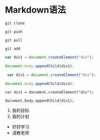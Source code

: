 # Markdown语法
 
 `git clone`
 
 ``git push``
 
 ```git pull```
 
    git add
 

 ```javascript
var div1 = document.createElement("div");

document.body.appendChild(div1);
 ```
 
~~~javascript
 var div1 = document.createElement("div");

document.body.appendChild(div1);
~~~

  
    var div1 = document.createElement("div");

    document.body.appendChild(div1);
    
 
 1. 我的目标
 2. 我的计划
 
 * 好好学习
 * 请教老师
